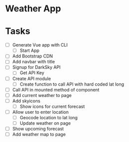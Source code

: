 # Weather App

# Tasks

* [ ] Generate Vue app with CLI
  * [ ] Start App
* [ ] Add Bootstrap CDN
* [ ] Add navbar with title
* [ ] Signup for DarkSky API
  * [ ] Get API Key
* [ ] Create API module
  * [ ] Create function to call API with hard coded lat long
* [ ] Call API in mounted method of component
* [ ] Add current weather to page
* [ ] Add skyicons
  * [ ] Show icons for current forecast
* [ ] Allow user to enter location
  * [ ] Geocode location to lat long
  * [ ] Update weather on page
* [ ] Show upcoming forecast
* [ ] Add weather map to page
